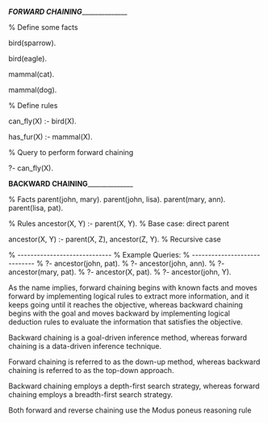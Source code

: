 _______FORWARD CHAINING_____________________

% Define some facts

bird(sparrow).

bird(eagle).

mammal(cat).

mammal(dog).

% Define rules

can_fly(X) :- bird(X).

has_fur(X) :- mammal(X).

% Query to perform forward chaining

?- can_fly(X).


________BACKWARD CHAINING______________________

% Facts
parent(john, mary).
parent(john, lisa).
parent(mary, ann).
parent(lisa, pat).

% Rules
ancestor(X, Y) :- 
    parent(X, Y).                       % Base case: direct parent

ancestor(X, Y) :- 
    parent(X, Z), 
    ancestor(Z, Y).                     % Recursive case

% -----------------------------
% Example Queries:
% -----------------------------
% ?- ancestor(john, pat).
% ?- ancestor(john, ann).
% ?- ancestor(mary, pat).
% ?- ancestor(X, pat).
% ?- ancestor(john, Y).







As the name implies, forward chaining begins with known facts and moves forward by implementing logical rules to extract more information, and it keeps going until it reaches the objective, whereas backward chaining begins with the goal and moves backward by implementing logical deduction rules to evaluate the information that satisfies the objective.

Backward chaining is a goal-driven inference method, whereas forward chaining is a data-driven inference technique.

Forward chaining is referred to as the down-up method, whereas backward chaining is referred to as the top-down approach.

Backward chaining employs a depth-first search strategy, whereas forward chaining employs a breadth-first search strategy.

Both forward and reverse chaining use the Modus poneus reasoning rule

